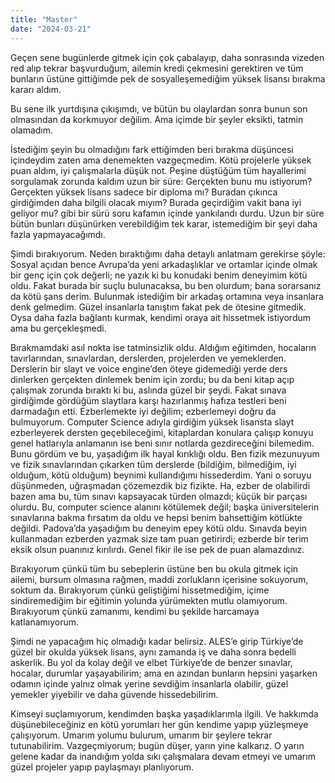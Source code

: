 ```yaml
---
title: "Master"
date: "2024-03-21"
---
```



Geçen sene bugünlerde gitmek için çok çabalayıp, daha sonrasında vizeden red alıp tekrar başvurduğum, ailemin kredi çekmesini gerektiren ve tüm bunların üstüne gittiğimde pek de sosyalleşemediğim yüksek lisansı bırakma kararı aldım.

Bu sene ilk yurtdışına çıkışımdı, ve bütün bu olaylardan sonra bunun son olmasından da korkmuyor değilim. Ama içimde bir şeyler eksikti, tatmin olamadım.

İstediğim şeyin bu olmadığını fark ettiğimden beri bırakma düşüncesi içindeydim zaten ama denemekten vazgeçmedim. Kötü projelerle yüksek puan aldım, iyi çalışmalarla düşük not. Peşine düştüğüm tüm hayallerimi sorgulamak zorunda kaldım uzun bir süre: Gerçekten bunu mu istiyorum? Gerçekten yüksek lisans sadece bir diploma mı? Buradan çıkınca girdiğimden daha bilgili olacak mıyım? Burada geçirdiğim vakit bana iyi geliyor mu? gibi bir sürü soru kafamın içinde yankılandı durdu. Uzun bir süre bütün bunları düşünürken verebildiğim tek karar, istemediğim bir şeyi daha fazla yapmayacağımdı.

Şimdi bırakıyorum. Neden bıraktığımı daha detaylı anlatmam gerekirse şöyle: Sosyal açıdan bence Avrupa’da yeni arkadaşlıklar ve ortamlar içinde olmak bir genç için çok değerli; ne yazık ki bu konudaki benim deneyimim kötü oldu. Fakat burada bir suçlu bulunacaksa, bu ben olurdum; bana sorarsanız da kötü şans derim. Bulunmak istediğim bir arkadaş ortamına veya insanlara denk gelmedim. Güzel insanlarla tanıştım fakat pek de ötesine gitmedik. Oysa daha fazla bağlantı kurmak, kendimi oraya ait hissetmek istiyordum ama bu gerçekleşmedi.

Bırakmamdaki asıl nokta ise tatminsizlik oldu. Aldığım eğitimden, hocaların tavırlarından, sınavlardan, derslerden, projelerden ve yemeklerden. Derslerin bir slayt ve voice engine’den öteye gidemediği yerde ders dinlerken gerçekten dinlemek benim için zordu; bu da beni kitap açıp çalışmak zorunda bıraktı ki bu, aslında güzel bir şeydi. Fakat sınava girdiğimde gördüğüm slaytlara karşı hazırlanmış hafıza testleri beni darmadağın etti. Ezberlemekte iyi değilim; ezberlemeyi doğru da bulmuyorum. Computer Science adıyla girdiğim yüksek lisansta slayt ezberleyerek dersten geçebileceğimi, kitaplardan konulara çalışıp konuyu genel hatlarıyla anlamanın ise beni sınır notlarda gezdireceğini bilemedim. Bunu gördüm ve bu, yaşadığım ilk hayal kırıklığı oldu. Ben fizik mezunuyum ve fizik sınavlarından çıkarken tüm derslerde (bildiğim, bilmediğim, iyi olduğum, kötü olduğum) beynimi kullandığımı hissederdim. Yani o soruyu düşünmeden, uğraşmadan çözemezdik biz fizikte. Ha, ezber de olabilirdi bazen ama bu, tüm sınavı kapsayacak türden olmazdı; küçük bir parçası olurdu. Bu, computer science alanını kötülemek değil; başka üniversitelerin sınavlarına bakma fırsatım da oldu ve hepsi benim bahsettiğim kötlükte değildi. Padova’da yaşadığım bu deneyim epey kötü oldu. Sınavda beyin kullanmadan ezberden yazmak size tam puan getirirdi; ezberde bir terim eksik olsun puanınız kırılırdı. Genel fikir ile ise pek de puan alamazdınız.

Bırakıyorum çünkü tüm bu sebeplerin üstüne ben bu okula gitmek için ailemi, bursum olmasına rağmen, maddi zorlukların içerisine sokuyorum, soktum da. Bırakıyorum çünkü geliştiğimi hissetmediğim, içime sindiremediğim bir eğitimin yolunda yürümekten mutlu olamıyorum. Bırakıyorum çünkü zamanımı, kendimi bu şekilde harcamaya katlanamıyorum.

Şimdi ne yapacağım hiç olmadığı kadar belirsiz. ALES’e girip Türkiye’de güzel bir okulda yüksek lisans, aynı zamanda iş ve daha sonra bedelli askerlik. Bu yol da kolay değil ve elbet Türkiye’de de benzer sınavlar, hocalar, durumlar yaşayabilirim; ama en azından bunların hepsini yaşarken odamın içinde yalnız olmak yerine sevdiğim insanlarla olabilir, güzel yemekler yiyebilir ve daha güvende hissedebilirim.

Kimseyi suçlamıyorum, kendimden başka yaşadıklarımla ilgili. Ve hakkımda düşünebileceğiniz en kötü yorumları her gün kendime yapıp yüzleşmeye çalışıyorum. Umarım yolumu bulurum, umarım bir şeylere tekrar tutunabilirim. Vazgeçmiyorum; bugün düşer, yarın yine kalkarız. O yarın gelene kadar da inandığım yolda sıkı çalışmalara devam etmeyi ve umarım güzel projeler yapıp paylaşmayı planlıyorum.